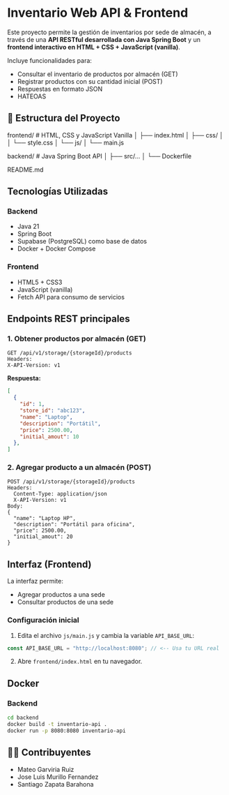 # Inventario Web API & Frontend

Este proyecto permite la gestión de inventarios por sede de almacén, a través de una **API RESTful desarrollada con Java Spring Boot** y un **frontend interactivo en HTML + CSS + JavaScript (vanilla)**.

Incluye funcionalidades para:
- Consultar el inventario de productos por almacén (GET)
- Registrar productos con su cantidad inicial (POST)
- Respuestas en formato JSON
- HATEOAS

## 🧱 Estructura del Proyecto
frontend/             # HTML, CSS y JavaScript Vanilla
│   ├── index.html
│   ├── css/
│   │   └── style.css
│   └── js/
│       └── main.js

backend/              # Java Spring Boot API
│   ├── src/...
│   └── Dockerfile

README.md

## Tecnologías Utilizadas

### Backend
- Java 21
- Spring Boot
- Supabase (PostgreSQL) como base de datos
- Docker + Docker Compose

### Frontend
- HTML5 + CSS3
- JavaScript (vanilla)
- Fetch API para consumo de servicios


## Endpoints REST principales
### 1. Obtener productos por almacén (GET)

````
GET /api/v1/storage/{storageId}/products
Headers:
X-API-Version: v1

````

**Respuesta:**

````json
[
  {
    "id": 1,
    "store_id": "abc123",
    "name": "Laptop",
    "description": "Portátil",
    "price": 2500.00,
    "initial_amout": 10
  },
]
````

### 2. Agregar producto a un almacén (POST)

````
POST /api/v1/storage/{storageId}/products
Headers:
  Content-Type: application/json
  X-API-Version: v1
Body:
{
  "name": "Laptop HP",
  "description": "Portátil para oficina",
  "price": 2500.00,
  "initial_amout": 20
}
````

## Interfaz (Frontend)

La interfaz permite:
* Agregar productos a una sede
* Consultar productos de una sede

### Configuración inicial

1. Edita el archivo `js/main.js` y cambia la variable `API_BASE_URL`:

````js
const API_BASE_URL = "http://localhost:8080"; // <-- Usa tu URL real
````

2. Abre `frontend/index.html` en tu navegador.

## Docker

### Backend

````bash
cd backend
docker build -t inventario-api .
docker run -p 8080:8080 inventario-api
````

## 👨‍💻 Contribuyentes

* Mateo Garviria Ruiz
* Jose Luis Murillo Fernandez
* Santiago Zapata Barahona
